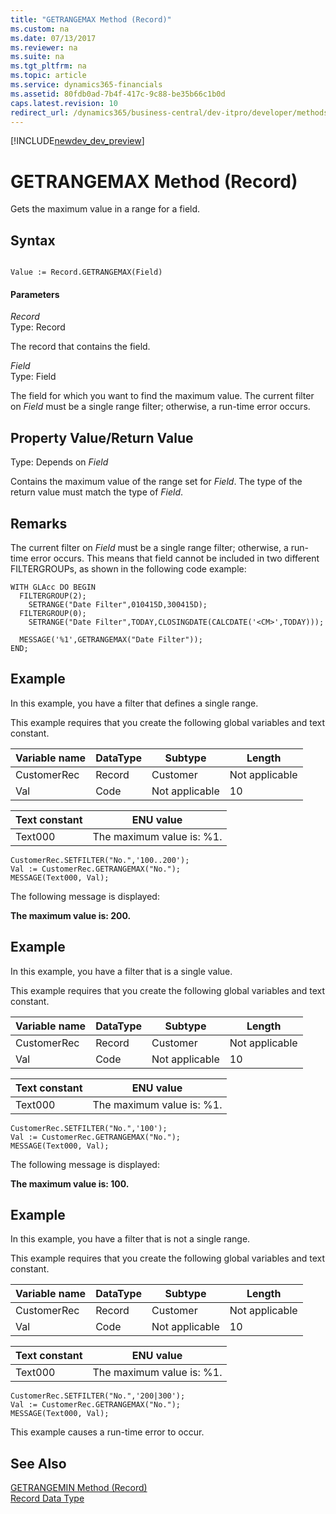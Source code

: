 ```yaml
---
title: "GETRANGEMAX Method (Record)"
ms.custom: na
ms.date: 07/13/2017
ms.reviewer: na
ms.suite: na
ms.tgt_pltfrm: na
ms.topic: article
ms.service: dynamics365-financials
ms.assetid: 80fdb0ad-7b4f-417c-9c88-be35b66c1b0d
caps.latest.revision: 10
redirect_url: /dynamics365/business-central/dev-itpro/developer/methods/devenv-al-method-reference
---
```


[!INCLUDE[newdev_dev_preview](../includes/newdev_dev_preview.md)]

# GETRANGEMAX Method (Record)
Gets the maximum value in a range for a field.  
  
## Syntax  
  
```  
  
Value := Record.GETRANGEMAX(Field)  
```  
  
#### Parameters  
 *Record*  
 Type: Record  
  
 The record that contains the field.  
  
 *Field*  
 Type: Field  
  
 The field for which you want to find the maximum value. The current filter on *Field* must be a single range filter; otherwise, a run-time error occurs.  
  
## Property Value/Return Value  
 Type: Depends on *Field*  
  
 Contains the maximum value of the range set for *Field*. The type of the return value must match the type of *Field*.  
  
## Remarks  
 The current filter on *Field* must be a single range filter; otherwise, a run-time error occurs. This means that field cannot be included in two different FILTERGROUPs, as shown in the following code example:  
  
```  
WITH GLAcc DO BEGIN  
  FILTERGROUP(2);  
    SETRANGE("Date Filter",010415D,300415D);  
  FILTERGROUP(0);  
    SETRANGE("Date Filter",TODAY,CLOSINGDATE(CALCDATE('<CM>',TODAY)));  
  
  MESSAGE('%1',GETRANGEMAX("Date Filter"));  
END;  
```  
  
## Example  
 In this example, you have a filter that defines a single range.  
  
 This example requires that you create the following global variables and text constant.  
  
|Variable name|DataType|Subtype|Length|  
|-------------------|--------------|-------------|------------|  
|CustomerRec|Record|Customer|Not applicable|  
|Val|Code|Not applicable|10|  
  
|Text constant|ENU value|  
|-------------------|---------------|  
|Text000|The maximum value is: %1.|  
  
```  
CustomerRec.SETFILTER("No.",'100..200');  
Val := CustomerRec.GETRANGEMAX("No.");  
MESSAGE(Text000, Val);  
```  
  
 The following message is displayed:  
  
 **The maximum value is: 200.**  
  
## Example  
 In this example, you have a filter that is a single value.  
  
 This example requires that you create the following global variables and text constant.  
  
|Variable name|DataType|Subtype|Length|  
|-------------------|--------------|-------------|------------|  
|CustomerRec|Record|Customer|Not applicable|  
|Val|Code|Not applicable|10|  
  
|Text constant|ENU value|  
|-------------------|---------------|  
|Text000|The maximum value is: %1.|  
  
```  
CustomerRec.SETFILTER("No.",'100');  
Val := CustomerRec.GETRANGEMAX("No.");  
MESSAGE(Text000, Val);  
```  
  
 The following message is displayed:  
  
 **The maximum value is: 100.**  
  
## Example  
 In this example, you have a filter that is not a single range.  
  
 This example requires that you create the following global variables and text constant.  
  
|Variable name|DataType|Subtype|Length|  
|-------------------|--------------|-------------|------------|  
|CustomerRec|Record|Customer|Not applicable|  
|Val|Code|Not applicable|10|  
  
|Text constant|ENU value|  
|-------------------|---------------|  
|Text000|The maximum value is: %1.|  
  
```  
CustomerRec.SETFILTER("No.",'200|300');  
Val := CustomerRec.GETRANGEMAX("No.");  
MESSAGE(Text000, Val);  
```  
  
 This example causes a run-time error to occur.  
  
## See Also  
 [GETRANGEMIN Method \(Record\)](devenv-GETRANGEMIN-Method-Record.md)   
 [Record Data Type](../datatypes/devenv-Record-Data-Type.md)